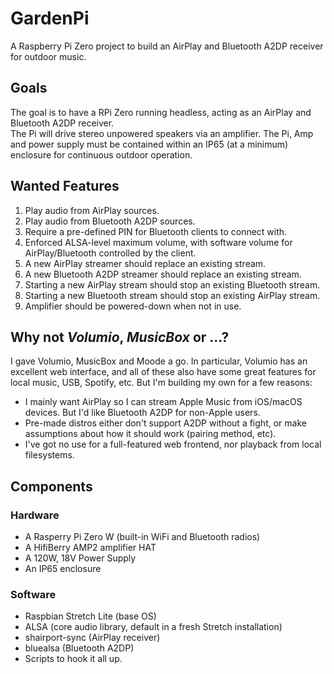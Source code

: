 # GardenPi

A Raspberry Pi Zero project to build an AirPlay and Bluetooth A2DP receiver for outdoor music.

## Goals

The goal is to have a RPi Zero running headless, acting as an AirPlay and Bluetooth A2DP receiver.  
The Pi will drive stereo unpowered speakers via an amplifier.  The Pi, Amp and power supply must be
contained within an IP65 (at a minimum) enclosure for continuous outdoor operation.

## Wanted Features

1. Play audio from AirPlay sources.
2. Play audio from Bluetooth A2DP sources.
3. Require a pre-defined PIN for Bluetooth clients to connect with.
4. Enforced ALSA-level maximum volume, with software volume for AirPlay/Bluetooth controlled by the client.
5. A new AirPlay streamer should replace an existing stream.
6. A new Bluetooth A2DP streamer should replace an existing stream.
7. Starting a new AirPlay stream should stop an existing Bluetooth stream.
8. Starting a new Bluetooth stream should stop an existing AirPlay stream.
9. Amplifier should be powered-down when not in use.

## Why not _Volumio_, _MusicBox_ or ...?

I gave Volumio, MusicBox and Moode a go.  In particular, Volumio has an excellent web interface, and
all of these also have some great features for local music, USB, Spotify, etc.  But I'm building my
own for a few reasons:

* I mainly want AirPlay so I can stream Apple Music from iOS/macOS devices.  But I'd like Bluetooth
  A2DP for non-Apple users.
* Pre-made distros either don't support A2DP without a fight, or make assumptions about how it should
  work (pairing method, etc).
* I've got no use for a full-featured web frontend, nor playback from local filesystems.

## Components

### Hardware

* A Rasperry Pi Zero W (built-in WiFi and Bluetooth radios)
* A HifiBerry AMP2 amplifier HAT
* A 120W, 18V Power Supply
* An IP65 enclosure

### Software

* Raspbian Stretch Lite (base OS)
* ALSA (core audio library, default in a fresh Stretch installation)
* shairport-sync (AirPlay receiver)
* bluealsa (Bluetooth A2DP)
* Scripts to hook it all up.
